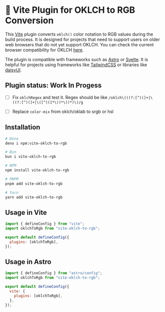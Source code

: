 # 🤹 Vite Plugin for OKLCH to RGB Conversion

This [Vite](https://vite.dev/) plugin converts `oklch()` color notation to RGB
values during the build process. It is designed for projects that need to
support users on older web browsers that do not yet support OKLCH. You can check
the current browser compatibility for OKLCH
[here](https://caniuse.com/?search=oklch).

The plugin is compatible with frameworks such as [Astro](https://astro.build) or
[Svelte](https://svelte.dev). It is helpful for projects using frameworks like
[TailwindCSS](https://tailwindcss.com) or libraries like
[daisyUI](https://daisyui.com).

## Plugin status: Work In Progess
- [ ] Fix `oklchRegex` and test it. Regex should be like `/oklch\(((?:[^)(]+|\((?:[^)(]+|\([^)(]*\))*\))*)\)/g`
- [ ] Replace `color-mix` from oklch/oklab to srgb or hsl


## Installation

```bash
# Deno
deno i npm:vite-oklch-to-rgb

# Bun
bun i vite-oklch-to-rgb

# NPM
npm install vite-oklch-to-rgb

# PNPM
pnpm add vite-oklch-to-rgb

# Yarn
yarn add vite-oklch-to-rgb
```

## Usage in Vite

```js
import { defineConfig } from "vite";
import oklchToRgb from "vite-oklch-to-rgb";

export default defineConfig({
  plugins: [oklchToRgb],
});
```

## Usage in Astro

```js
import { defineConfig } from "astro/config";
import oklchToRgb from "vite-oklch-to-rgb";

export default defineConfig({
  vite: {
    plugins: [oklchToRgb],
  },
});
```
